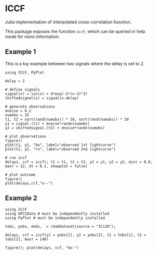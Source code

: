 # ICCF 

Julia implementation of interpolated cross-correlation function.

This package exposes the function `iccf`, which can be queried in help mode for more information.

## Example 1

This is a toy example between two signals where the delay is set to 2.

```
using ICCF, PyPlot

delay = 2

# define signals
signal(x) = sin(x) + 4*exp(-2*(x-3)^2)
shiftedsignal(x) = signal(x-delay)

# generate observations
σnoise = 0.2
numobs = 25
t1, t2 = sort(rand(numobs)) * 10, sort(rand(numobs)) * 10
y1 = signal.(t1) + σnoise*randn(numobs)
y2 = shiftedsignal.(t2) + σnoise*randn(numobs)

# plot observations
figure()
plot(t1, y1, "bo", label="observed 1st lightcurve")
plot(t2, y2, "ro", label="observed 2nd lightcurve")

# run iccf
delays, ccf = iccf(; t1 = t1, t2 = t2, y1 = y1, y2 = y2, minτ = 0.0, maxτ = 12, dτ = 0.1, showplot = false)

# plot outcome
figure()
plot(delays,ccf,"o--")
```

## Example 2

```
using ICCF
using GPCCData # must be independently installed
using PyPlot # must be independently installed

tobs, yobs, σobs,  = readdataset(source = "3C120");

delays, ccf = iccf(y1 = yobs[1], y2 = yobs[2], t1 = tobs[1], t2 = tobs[2], maxτ = 140)

figure(); plot(delays, ccf, "ko-")
```
